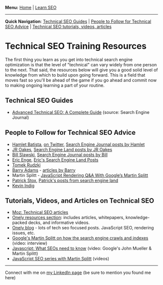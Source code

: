 <b>Menu:</b> <a href="/">Home</a> | <a href="learn-seo">Learn SEO</a>
<hr>
<strong>Quick Navigation</strong>: <a href="#technical-seo-guides">Technical SEO Guides</a> | <a href="#technical-seo-experts">People to Follow for Technical SEO Advice</a> | <a href="#technical-seo-tutorials-articles-videos">Technical SEO tutorials, videos, articles</a>

<h1>Technical SEO Training Resources</h1>

The first thing you learn as you get into technical search engine optimization is that the level of "technical" can vary widely from one person to the next. That said, the resources below will give you a good solid level of knowledge from which to build upon going forward. This is a field that moves fast so you'll be ahead of the game if you go ahead and commit now to making ongoing learning a part of your routine. 


<h2 id="technical-seo-guides">Technical SEO Guides</h2>

* <a href="https://www.searchenginejournal.com/technical-seo/">Advanced Technical SEO: A Complete Guide</a> (source: Search Engine Journal)


<h2 id="technical-seo-experts">People to Follow for Technical SEO Advice</h2>

* <a href="https://g.co/kgs/PJznys">Hamlet Batista</a>, <a href="https://twitter.com/hamletbatista">on Twitter</a>, <a href="https://www.searchenginejournal.com/author/hamlet-batista/">Search Engine Journal posts by Hamlet</a>
* <a href="https://github.com/jroakes?tab=repositories">JR Oakes</a>, <a href="https://searchengineland.com/author/jr-oakes">Search Engine Land posts by JR Oakes</a>
* <a href="https://www.linkedin.com/in/slawski/">Bill Slawski</a>, <a href="https://www.searchenginejournal.com/author/bill-slawski/">Search Engine Journal posts by Bill</a>
* <a href="https://www.youtube.com/user/stonetemplecons">Eric Enge</a>, <a href="https://searchengineland.com/author/eric-enge">Eric's Search Engine Land Posts</a>
* <a href="https://twitter.com/TomekRudzki">Tomek Rudzki</a> 
* <a href="https://www.linkedin.com/in/barryadams/">Barry Adams</a> - <a href="https://searchengineland.com/author/barry-adams">articles by Barry</a>
* Martin Splitt - <a href="https://www.botify.com/blog/martin-splitt-javascript-rendering">JavaScript Rendering Q&A With Google’s Martin Splitt</a>
* <a href="https://twitter.com/patrickstox">Patrick Stox</a>, <a href="https://searchengineland.com/author/patrick-stox">Patrick's posts from search engine land</a>
* <a href="https://twitter.com/Kevin_Indig">Kevin Indig</a>


 <h2 id="technical-seo-tutorials-articles-videos"> Tutorials, Videos, and Articles on Technical SEO</h2>
 
 * <a href="https://moz.com/blog/category/technical-seo">Moz: Technical SEO articles</a>
 * <a href="https://www.onely.com/resources/">Onely resources section</a>: includes articles, whitepapers, knowledge-packed decks, and informative videos.
 * <a href="https://www.onely.com/blog/">Onely blog</a> - lots of tech seo focused posts. JavaScript SEO, rendering issues, etc.
 * <a href="https://youtu.be/7J-8Y529-WE">Google's Martin Splitt on how the search engine crawls and indexes</a> (video: interview)
 * <a href="https://youtu.be/GdCBkX5mm2U">Javascript: What SEOs need to know</a> (video: Google's John Mueller & Martin Splitt)
 * <a href="https://www.youtube.com/playlist?list=PLKoqnv2vTMUPOalM1zuWDP9OQl851WMM9">JavaScript SEO series with Martin Splitt</a> (videos)

<hr>
Connect with me on <a href="https://www.linkedin.com/in/joshhinds">my LinkedIn page</a> (be sure to mention you found me here)

